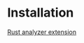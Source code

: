# Installation

[Rust analyzer extension](https://marketplace.visualstudio.com/items?itemName=rust-lang.rust-analyzer)